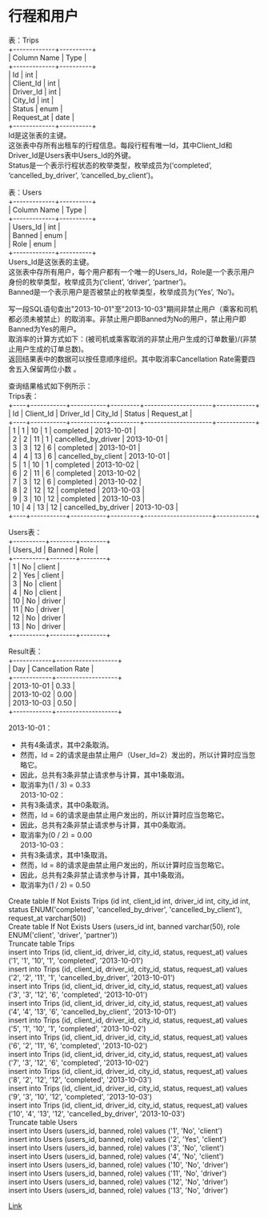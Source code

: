 <h1>行程和用户</h1>

表：Trips</br>
+-------------+----------+</br>
| Column Name | Type     |</br>
+-------------+----------+</br>
| Id          | int      |</br>
| Client_Id   | int      |</br>
| Driver_Id   | int      |</br>
| City_Id     | int      |</br>
| Status      | enum     |</br>
| Request_at  | date     |</br>
+-------------+----------+</br>
Id是这张表的主键。</br>
这张表中存所有出租车的行程信息。每段行程有唯一Id，其中Client_Id和Driver_Id是Users表中Users_Id的外键。</br>
Status是一个表示行程状态的枚举类型，枚举成员为(‘completed’, ‘cancelled_by_driver’, ‘cancelled_by_client’)。</br>

表：Users</br>
+-------------+----------+</br>
| Column Name | Type     |</br>
+-------------+----------+</br>
| Users_Id    | int      |</br>
| Banned      | enum     |</br>
| Role        | enum     |</br>
+-------------+----------+</br>
Users_Id是这张表的主键。</br>
这张表中存所有用户，每个用户都有一个唯一的Users_Id，Role是一个表示用户身份的枚举类型，枚举成员为(‘client’, ‘driver’, ‘partner’)。</br>
Banned是一个表示用户是否被禁止的枚举类型，枚举成员为(‘Yes’, ‘No’)。</br>

写一段SQL语句查出"2013-10-01"至"2013-10-03"期间非禁止用户（乘客和司机都必须未被禁止）的取消率。非禁止用户即Banned为No的用户，禁止用户即Banned为Yes的用户。</br>
取消率的计算方式如下：(被司机或乘客取消的非禁止用户生成的订单数量)/(非禁止用户生成的订单总数)。</br>
返回结果表中的数据可以按任意顺序组织。其中取消率Cancellation Rate需要四舍五入保留两位小数 。</br>

查询结果格式如下例所示：</br>
Trips表：</br>
+----+-----------+-----------+---------+---------------------+------------+</br>
| Id | Client_Id | Driver_Id | City_Id | Status              | Request_at |</br>
+----+-----------+-----------+---------+---------------------+------------+</br>
| 1  | 1         | 10        | 1       | completed           | 2013-10-01 |</br>
| 2  | 2         | 11        | 1       | cancelled_by_driver | 2013-10-01 |</br>
| 3  | 3         | 12        | 6       | completed           | 2013-10-01 |</br>
| 4  | 4         | 13        | 6       | cancelled_by_client | 2013-10-01 |</br>
| 5  | 1         | 10        | 1       | completed           | 2013-10-02 |</br>
| 6  | 2         | 11        | 6       | completed           | 2013-10-02 |</br>
| 7  | 3         | 12        | 6       | completed           | 2013-10-02 |</br>
| 8  | 2         | 12        | 12      | completed           | 2013-10-03 |</br>
| 9  | 3         | 10        | 12      | completed           | 2013-10-03 |</br>
| 10 | 4         | 13        | 12      | cancelled_by_driver | 2013-10-03 |</br>
+----+-----------+-----------+---------+---------------------+------------+</br>

Users表：</br>
+----------+--------+--------+</br>
| Users_Id | Banned | Role   |</br>
+----------+--------+--------+</br>
| 1        | No     | client |</br>
| 2        | Yes    | client |</br>
| 3        | No     | client |</br>
| 4        | No     | client |</br>
| 10       | No     | driver |</br>
| 11       | No     | driver |</br>
| 12       | No     | driver |</br>
| 13       | No     | driver |</br>
+----------+--------+--------+</br>

Result表：</br>
+------------+-------------------+</br>
| Day        | Cancellation Rate |</br>
+------------+-------------------+</br>
| 2013-10-01 | 0.33              |</br>
| 2013-10-02 | 0.00              |</br>
| 2013-10-03 | 0.50              |</br>
+------------+-------------------+</br>

2013-10-01：</br>
- 共有4条请求，其中2条取消。</br>
- 然而，Id = 2的请求是由禁止用户（User_Id=2）发出的，所以计算时应当忽略它。</br>
- 因此，总共有3条非禁止请求参与计算，其中1条取消。</br>
- 取消率为(1 / 3) = 0.33</br>
  2013-10-02：</br>
- 共有3条请求，其中0条取消。</br>
- 然而，Id = 6的请求是由禁止用户发出的，所以计算时应当忽略它。</br>
- 因此，总共有2条非禁止请求参与计算，其中0条取消。</br>
- 取消率为(0 / 2) = 0.00</br>
  2013-10-03：</br>
- 共有3条请求，其中1条取消。</br>
- 然而，Id = 8的请求是由禁止用户发出的，所以计算时应当忽略它。</br>
- 因此，总共有2条非禁止请求参与计算，其中1条取消。</br>
- 取消率为(1 / 2) = 0.50</br>

Create table If Not Exists Trips (id int, client_id int, driver_id int, city_id int, status ENUM('completed', 'cancelled_by_driver', 'cancelled_by_client'), request_at varchar(50))</br>
Create table If Not Exists Users (users_id int, banned varchar(50), role ENUM('client', 'driver', 'partner'))</br>
Truncate table Trips</br>
insert into Trips (id, client_id, driver_id, city_id, status, request_at) values ('1', '1', '10', '1', 'completed', '2013-10-01')</br>
insert into Trips (id, client_id, driver_id, city_id, status, request_at) values ('2', '2', '11', '1', 'cancelled_by_driver', '2013-10-01')</br>
insert into Trips (id, client_id, driver_id, city_id, status, request_at) values ('3', '3', '12', '6', 'completed', '2013-10-01')</br>
insert into Trips (id, client_id, driver_id, city_id, status, request_at) values ('4', '4', '13', '6', 'cancelled_by_client', '2013-10-01')</br>
insert into Trips (id, client_id, driver_id, city_id, status, request_at) values ('5', '1', '10', '1', 'completed', '2013-10-02')</br>
insert into Trips (id, client_id, driver_id, city_id, status, request_at) values ('6', '2', '11', '6', 'completed', '2013-10-02')</br>
insert into Trips (id, client_id, driver_id, city_id, status, request_at) values ('7', '3', '12', '6', 'completed', '2013-10-02')</br>
insert into Trips (id, client_id, driver_id, city_id, status, request_at) values ('8', '2', '12', '12', 'completed', '2013-10-03')</br>
insert into Trips (id, client_id, driver_id, city_id, status, request_at) values ('9', '3', '10', '12', 'completed', '2013-10-03')</br>
insert into Trips (id, client_id, driver_id, city_id, status, request_at) values ('10', '4', '13', '12', 'cancelled_by_driver', '2013-10-03')</br>
Truncate table Users</br>
insert into Users (users_id, banned, role) values ('1', 'No', 'client')</br>
insert into Users (users_id, banned, role) values ('2', 'Yes', 'client')</br>
insert into Users (users_id, banned, role) values ('3', 'No', 'client')</br>
insert into Users (users_id, banned, role) values ('4', 'No', 'client')</br>
insert into Users (users_id, banned, role) values ('10', 'No', 'driver')</br>
insert into Users (users_id, banned, role) values ('11', 'No', 'driver')</br>
insert into Users (users_id, banned, role) values ('12', 'No', 'driver')</br>
insert into Users (users_id, banned, role) values ('13', 'No', 'driver')</br>

[Link](https://leetcode-cn.com/problems/trips-and-users/)
